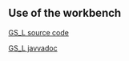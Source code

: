 ## Use of the workbench ##
[GS_L source code](../tree/main/workbench/GS_L/src)

[GS_L javvadoc](https://g-string-legacy.github.io/G_String/overview-summary.html)
